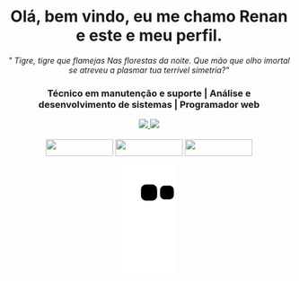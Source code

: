 

<h1 align="center">Olá, bem vindo, eu me chamo Renan e este e meu perfil.</h1>

<p align="center" style="font-size: apparentlyThisDontWorkHere;"><i>"
Tigre, tigre que flamejas
Nas florestas da noite.
Que mão que olho imortal
se atreveu a plasmar tua terrível simetria?"</i></p>

<h3 align="center">Técnico em manutenção e suporte | Análise e desenvolvimento de sistemas | Programador web</h3>

<div align="center">
  <a href="https://github.com/Ryotruuser">
  <img height="180em" src="https://github-readme-stats.vercel.app/api/top-langs/?username=ryotruuser&theme=chartreuse-dark&layout=compact&langs_count=6">
  <img height="180em" src="https://github-readme-stats.vercel.app/api?username=Ryotruuser&show_icons=true&theme=chartreuse-dark&include_all_commits=true&count_private=true"> </a>
</div>
<Br>
  
<div align="center"> 
  <!--<a href="https://www.youtube.com/channel/UC_-uuuZbY0AAt9CViNzvc-Q" target="_blank"><img src="https://img.shields.io/badge/YouTube-FF0000?style=for-the-badge&logo=youtube&logoColor=white" target="_blank"></a>-->
  <a href="https://www.instagram.com/ryotruuser" target="_blank"><img height="30px" width="120px" src="https://img.shields.io/badge/-Instagram-%23E4405F?style=for-the-badge&logo=instagram&logoColor=white" target="_blank"></a>
  <a href="https://www.linkedin.com/in/renan-ramos-1a5b221b9/" target="_blank"><img height="30px" width="120px" src="https://img.shields.io/badge/-LinkedIn-%230077B5?style=for-the-badge&logo=linkedin&logoColor=white" target="_blank"></a> 
  <a href = "https://codepen.io/Ryotruuser" target="_blank"><img height="30px" width="120px" src="https://netology-university.bitbucket.io/guides/img/codepen1-1.jpg" target="_blank"></a>

  ![Snake animation](https://github.com/rafaballerini/rafaballerini/blob/output/github-contribution-grid-snake.svg)
 
</div>
  


